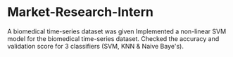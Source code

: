 # Market-Research-Intern
A biomedical time-series dataset was given
Implemented a non-linear SVM model for the biomedical time-series dataset. 
Checked the accuracy and validation score for 3 classifiers (SVM, KNN &amp; Naive Baye's).
